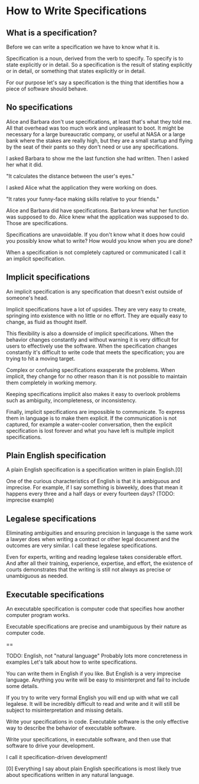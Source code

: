 # How to Write Specifications

## What is a specification?

Before we can write a specification we have to know what it is.

Specification is a noun, derived from the verb to specify. To specify is to
state explicitly or in detail. So a specification is the result of stating
explicitly or in detail, or something that states explicitly or in detail.

For our purpose let's say a specification is the thing that identifies how a
piece of software should behave.

## No specifications

Alice and Barbara don't use specifications, at least that's what they told me.
All that overhead was too much work and unpleasant to boot. It might be
necessary for a large bureaucratic company, or useful at NASA or a large bank
where the stakes are really high, but they are a small startup and flying by the
seat of their pants so they don't need or use any specifications.

I asked Barbara to show me the last function she had written. Then I asked her
what it did.

"It calculates the distance between the user's eyes."

I asked Alice what the application they were working on does.

"It rates your funny-face making skills relative to your friends."

Alice and Barbara did have specifications. Barbara knew what her function was
supposed to do. Alice knew what the application was supposed to do. Those are
specifications.

Specifications are unavoidable. If you don't know what it does how could you
possibly know what to write? How would you know when you are done?

When a specification is not completely captured or communicated I call it an
implicit specification.

## Implicit specifications

An implicit specification is any specification that doesn't exist outside of
someone's head.

Implicit specifications have a lot of upsides. They are very easy to create,
springing into existence with no little or no effort. They are equally easy to
change, as fluid as thought itself.

This flexibility is also a downside of implicit specifications. When the
behavior changes constantly and without warning it is very difficult for users
to effectively use the software. When the specification changes constantly it's
difficult to write code that meets the specification; you are trying to hit a
moving target.

Complex or confusing specifications exasperate the problems. When implicit, they
change for no other reason than it is not possible to maintain them completely
in working memory.

Keeping specifications implicit also makes it easy to overlook problems such as
ambiguity, incompleteness, or inconsistency.

Finally, implicit specifications are impossible to communicate. To express them
in language is to make them explicit. If the communication is not captured,
for example a water-cooler conversation, then the explicit specification is lost
forever and what you have left is multiple implicit specifications.

## Plain English specification

A plain English specification is a specification written in plain English.[0]

One of the curious characteristics of English is that it is ambiguous and
imprecise. For example, if I say something is biweekly, does that mean it
happens every three and a half days or every fourteen days? (TODO: imprecise
example)

## Legalese specifications

Eliminating ambiguities and ensuring precision in language is the same work a
lawyer does when writing a contract or other legal document and the outcomes are
very similar. I call these legalese specifications.

Even for experts, writing and reading legalese takes considerable effort. And
after all their training, experience, expertise, and effort, the existence of
courts demonstrates that the writing is still not always as precise or
unambiguous as needed.

## Executable specifications

An executable specification is computer code that specifies how another computer
program works.

Executable specifications are precise and unambiguous by their nature as
computer code.

==

TODO: English, not "natural language" Probably lots more concreteness in examples
Let's talk about how to write specifications.

You can write them in English if you like. But English is a very imprecise
language. Anything you write will be easy to misinterpret and fail to include
some details.

If you try to write very formal English you will end up with what we call
legalese. It will be incredibly difficult to read and write and it will still be
subject to misinterpretation and missing details.

Write your specifications in code. Executable software is the only effective way
to describe the behavior of executable software.

Write your specifications, in executable software, and then use that software to
drive your development.

I call it specification-driven development!

[0] Everything I say about plain English specifications is most likely true
about specifications written in any natural language.
